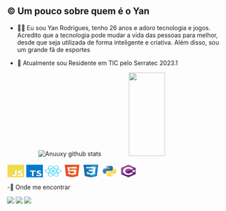 ## ©️ Um pouco sobre quem é o Yan


- 👨‍💻 Eu sou Yan Rodrigues, tenho 26 anos e adoro tecnologia e jogos. Acredito que a tecnologia pode mudar a vida das pessoas para melhor, desde que seja utilizada de forma inteligente e criativa. Além disso, sou um grande fã de esportes

- 📖 Atualmente sou Residente em TIC pelo Serratec 2023.1

<div align="center">  
  <img width="49%" height="195px" src="https://github-readme-stats.vercel.app/api?username=Anuuxy&show_icons=true&count_private=true&hide_border=true&title_color=7B68EE&icon_color=7B68EE&text_color=D3D3D3&bg_color=0d1117" alt="Anuuxy github stats" /> 
  <img width="41%" height="195px" src="https://github-readme-stats.vercel.app/api/top-langs/?username=Anuuxy&layout=compact&hide_border=true&title_color=7B68EE&text_color=D3D3D3&bg_color=0d1117" />
</div>



<div style="display: inline_block"><br>
  <img align="center" alt="Yan-Js" height="30" width="40" src="https://raw.githubusercontent.com/devicons/devicon/master/icons/javascript/javascript-plain.svg">
  <img align="center" alt="Yan-Ts" height="30" width="40" src="https://raw.githubusercontent.com/devicons/devicon/master/icons/typescript/typescript-plain.svg">
  <img align="center" alt="Yan-React" height="30" width="40" src="https://raw.githubusercontent.com/devicons/devicon/master/icons/react/react-original.svg">
  <img align="center" alt="Yan-HTML" height="30" width="40" src="https://raw.githubusercontent.com/devicons/devicon/master/icons/html5/html5-original.svg">
  <img align="center" alt="Yan-CSS" height="30" width="40" src="https://raw.githubusercontent.com/devicons/devicon/master/icons/css3/css3-original.svg">
  <img align="center" alt="Yan-Python" height="30" width="40" src="https://raw.githubusercontent.com/devicons/devicon/master/icons/python/python-original.svg">
  <img align="center" alt="Yan-Csharp" height="30" width="40" src="https://raw.githubusercontent.com/devicons/devicon/master/icons/csharp/csharp-original.svg">

  
  
-🔎 Onde me encontrar
<div> 
  <a href="https://instagram.com/yan.rodrigues1" new target="_blank"><img src="https://img.shields.io/badge/-Instagram-%23E4405F?style=for-the-badge&logo=instagram&logoColor=white" target="_blank"></a>
 	  <a href = "mailto:yanrodriguesfm@gmail.com"><img src="https://img.shields.io/badge/-Gmail-%23333?style=for-the-badge&logo=gmail&logoColor=white" target="_blank"></a>
  <a href="https://www.linkedin.com/in/yan-rodrigues-775b7b270" target="_blank"><img src="https://img.shields.io/badge/-LinkedIn-%230077B5?style=for-the-badge&logo=linkedin&logoColor=white" target="_blank"></a> 
  
</div>



